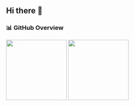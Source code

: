 ## Hi there 👋

<!--
**xu62u4u6/xu62u4u6** is a ✨ _special_ ✨ repository because its `README.md` (this file) appears on your GitHub profile.

Here are some ideas to get you started:

- 🔭 I’m currently working on ...
- 🌱 I’m currently learning ...
- 👯 I’m looking to collaborate on ...
- 🤔 I’m looking for help with ...
- 💬 Ask me about ...
- 📫 How to reach me: ...
- 😄 Pronouns: ...
- ⚡ Fun fact: ...
-->

### 📊 GitHub Overview
<p align="left">
  <img height="165" src="https://github-readme-stats.vercel.app/api?username=xu62u4u6&show_icons=true&theme=transparent&hide_border=true&include_all_commits=true&count_private=true"/>
  <img height="165" src="https://github-readme-stats.vercel.app/api/top-langs/?username=xu62u4u6&layout=compact&theme=transparent&hide_border=true&hide=Jupyter%20Notebook,HTML,TeX"/>
  <!-- <img height="165" src="https://github-readme-streak-stats.herokuapp.com/?user=xu62u4u6&theme=transparent&hide_border=true"/> -->
</p>
